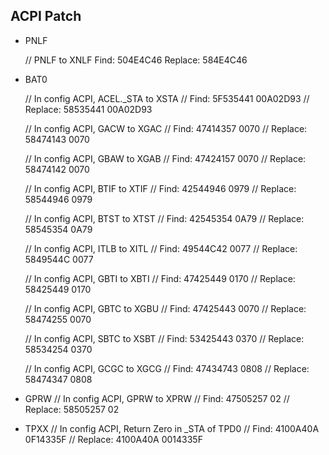 ## ACPI Patch

- PNLF

  // PNLF to XNLF
  Find:    504E4C46
  Replace: 584E4C46


- BAT0

  // In config ACPI, ACEL._STA to XSTA
  // Find:    5F535441 00A02D93
  // Replace: 58535441 00A02D93

  // In config ACPI, GACW to XGAC
  // Find:     47414357 0070
  // Replace:  58474143 0070

  // In config ACPI, GBAW  to XGAB
  // Find:     47424157 0070
  // Replace:  58474142 0070

  // In config ACPI, BTIF to XTIF
  // Find:     42544946 0979
  // Replace:  58544946 0979

  // In config ACPI, BTST to XTST
  // Find:     42545354 0A79
  // Replace:  58545354 0A79

  // In config ACPI, ITLB to XITL
  // Find:     49544C42 0077
  // Replace:  5849544C 0077

  // In config ACPI, GBTI to XBTI
  // Find:     47425449 0170
  // Replace:  58425449 0170

  // In config ACPI, GBTC to XGBU
  // Find:     47425443 0070
  // Replace:  58474255 0070

  // In config ACPI, SBTC to XSBT
  // Find:     53425443 0370
  // Replace:  58534254 0370

  // In config ACPI, GCGC to XGCG
  // Find:     47434743 0808
  // Replace:  58474347 0808



- GPRW
  // In config ACPI, GPRW to XPRW
  // Find:     47505257 02
  // Replace:  58505257 02



- TPXX
  // In config ACPI, Return Zero in _STA of TPD0
  // Find:     4100A40A 0F14335F
  // Replace:  4100A40A 0014335F

